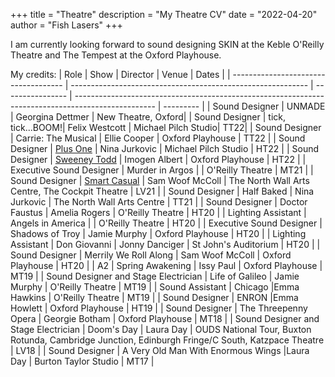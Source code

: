 +++
title = "Theatre"
description = "My Theatre CV"
date = "2022-04-20"
author = "Fish Lasers"
+++

I am currently looking forward to sound designing SKIN at the Keble O'Reilly Theatre and The Tempest at the Oxford Playhouse.

My credits:
| Role                                 | Show                                                        | Director         | Venue                                                                                              | Dates      |
| ------------------------------------ | ----------------------------------------------------------- | ---------------- | -------------------------------------------------------------------------------------------------- | --------- |
| Sound Designer | UNMADE | Georgina Dettmer | New Theatre, Oxford|
| Sound Designer | tick, tick...BOOM!| Felix Westcott | Michael Pilch Studio| TT22|
| Sound Designer                       | Carrie: The Musical                                         | Ellie Cooper     | Oxford Playhouse                                                                                   | TT22      |
| Sound Designer | [Plus One](https://www.00productions.co.uk/plus-one)                                                    | Nina Jurkovic    | Michael Pilch Studio                                                                               | HT22      |
| Sound Designer                       | [Sweeney Todd](https://www.00productions.co.uk/sweeney-todd)                                                | Imogen Albert    | Oxford Playhouse                                                                                   | HT22      |
| Executive Sound Designer             | Murder in Argos                                             |                  | O'Reilly Theatre                                                                                   | MT21      |
| Sound Designer                       | [Smart Casual](https://www.thenorthwall.com/whats-on/smart-casual/)                                                | Sam Woof McColl  | The North Wall Arts Centre, The Cockpit Theatre                                    | LV21 |
| Sound Designer                       | Half Baked                                                  | Nina Jurkovic    | The North Wall Arts Centre                                                                         | TT21      |
| Sound Designer                       | Doctor Faustus                                              | Amelia Rogers    | O'Reilly Theatre                                                                                   | HT20      |
| Lighting Assistant                   | Angels in America                                           |                  | O'Reilly Theatre                                                                                   | HT20      |
| Executive Sound Designer             | Shadows of Troy                                             | Jamie Murphy     | Oxford Playhouse                                                                                   | HT20      |
| Lighting Assistant                   | Don Giovanni                                                | Jonny Danciger   | St John's Auditorium                                                                               | HT20      |
| Sound Designer                       | Merrily We Roll Along                                       | Sam Woof McColl  | Oxford Playhouse                                                                                   | HT20      |
| A2                                   | Spring Awakening                                            | Issy Paul                  | Oxford Playhouse                                                                                   | MT19      |
| Sound Designer and Stage Electrician | Life of Galileo                                             | Jamie Murphy     | O'Reilly Theatre                                                                                   | MT19      |
| Sound Assistant                      | Chicago                                                     |Emma Hawkins                  | O'Reilly Theatre                                                                                   | MT19      |
| Sound Designer                       | ENRON                                                       |Emma Howlett                 | Oxford Playhouse                                                                                   | HT19      |
| Sound Designer                       | The Threepenny Opera                                        | Georgie Botham   | Oxford Playhouse                                                                                   | MT18      |
| Sound Designer and Stage Electrician | Doom's Day                                                  | Laura Day        | OUDS National Tour, Buxton Rotunda, Cambridge Junction, Edinburgh Fringe/C South, Katzpace Theatre | LV18 |
| Sound Designer                       | A Very Old Man With Enormous Wings                           |Laura Day                  | Burton Taylor Studio                                                                               | MT17      |


